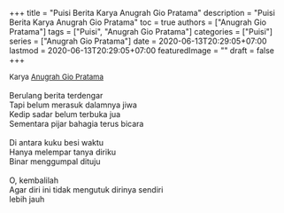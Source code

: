 +++
title = "Puisi Berita Karya Anugrah Gio Pratama"
description = "Puisi Berita Karya Anugrah Gio Pratama"
toc = true
authors = ["Anugrah Gio Pratama"]
tags = ["Puisi", "Anugrah Gio Pratama"]
categories = ["Puisi"]
series = ["Anugrah Gio Pratama"]
date = 2020-06-13T20:29:05+07:00
lastmod = 2020-06-13T20:29:05+07:00
featuredImage = ""
draft = false
+++

<div style="text-align: justify;">
<div style="font-size: small;">Karya <a href="/authors/anugrah-gio-pratama/" target="_blank">Anugrah Gio Pratama</a></div><br />
Berulang berita terdengar<br />
Tapi belum merasuk dalamnya jiwa<br />
Kedip sadar belum terbuka jua<br />
Sementara pijar bahagia terus bicara<br />
<br />
Di antara kuku besi waktu<br />
Hanya melempar tanya diriku<br />
Binar menggumpal dituju<br />
<br />
O, kembalilah<br />
Agar diri ini tidak mengutuk dirinya sendiri<br />
lebih jauh</div>
